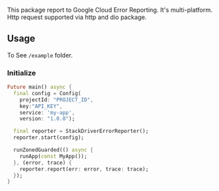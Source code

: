 This package report to Google Cloud Error Reporting.
It's multi-platform.
Http request supported via http and dio package.

## Usage

To See `/example` folder.

### Initialize
```dart
Future main() async {
  final config = Config(
    projectId: "PROJECT_ID",
    key:"API_KEY",
    service: 'my-app',
    version: "1.0.0");

  final reporter = StackDriverErrorReporter();
  reporter.start(config);

  runZonedGuarded(() async {
    runApp(const MyApp());
  }, (error, trace) {
    reporter.report(err: error, trace: trace);
  });
}
```